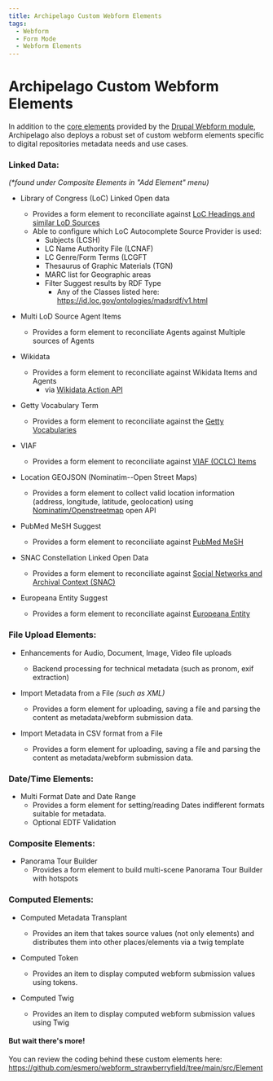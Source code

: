 ```yaml
---
title: Archipelago Custom Webform Elements
tags:
  - Webform
  - Form Mode
  - Webform Elements
---
```


# Archipelago Custom Webform Elements

In addition to the [core elements](https://api.drupal.org/api/drupal/namespace/Drupal%21Core%21Render%21Element/8) provided by the [Drupal Webform module](https://www.drupal.org/project/webform), Archipelago also deploys a robust set of custom webform elements specific to digital repositories metadata needs and use cases.

### Linked Data:

_(*found under Composite Elements in "Add Element" menu)_

* Library of Congress (LoC) Linked Open data
    - Provides a form element to reconciliate against [LoC Headings and similar LoD Sources](https://id.loc.gov)
    - Able to configure which LoC Autocomplete Source Provider is used:
        - Subjects (LCSH)
        - LC Name Authority File (LCNAF)
        - LC Genre/Form Terms (LCGFT
        - Thesaurus of Graphic Materials (TGN)
        - MARC list for Geographic areas
        - Filter Suggest results by RDF Type
            - Any of the Classes listed here: https://id.loc.gov/ontologies/madsrdf/v1.html

* Multi LoD Source Agent Items
    - Provides a form element to reconciliate Agents against Multiple sources of Agents

* Wikidata
    - Provides a form element to reconciliate against Wikidata Items and Agents
        - via [Wikidata Action API](https://www.mediawiki.org/wiki/API:Main_page)

* Getty Vocabulary Term
    - Provides a form element to reconciliate against the [Getty Vocabularies](https://vocab.getty.edu)

* VIAF
    - Provides a form element to reconciliate against [VIAF (OCLC) Items](https://viaf.org)

* Location GEOJSON (Nominatim--Open Street Maps)
    - Provides a form element to collect valid location information (address, longitude, latitude, geolocation) using [Nominatim/Openstreetmap](https://nominatim.openstreetmap.org/ui/search.html) open API

* PubMed MeSH Suggest
    - Provides a form element to reconciliate against [PubMed MeSH](https://id.nlm.nih.gov/mesh/)

* SNAC Constellation Linked Open Data
    - Provides a form element to reconciliate against [Social Networks and Archival Context (SNAC)](https://snaccooperative.org/)

* Europeana Entity Suggest
    - Provides a form element to reconciliate against [Europeana Entity](https://pro.europeana.eu/page/entity)

### File Upload Elements:

* Enhancements for Audio, Document, Image, Video file uploads
    - Backend processing for technical metadata (such as pronom, exif extraction)

* Import Metadata from a File _(such as XML)_
    - Provides a form element for uploading, saving a file and parsing the content as metadata/webform submission data.

* Import Metadata in CSV format from a File
    - Provides a form element for uploading, saving a file and parsing the content as metadata/webform submission data.

### Date/Time Elements:

* Multi Format Date and Date Range
    - Provides a form element for setting/reading Dates indifferent formats suitable for metadata.
    - Optional EDTF Validation 

### Composite Elements:

* Panorama Tour Builder
    - Provides a form element to build multi-scene Panorama Tour Builder with hotspots

### Computed Elements:

* Computed Metadata Transplant
    - Provides an item that takes source values (not only elements) and distributes them into other places/elements via a twig template

* Computed Token
    - Provides an item to display computed webform submission values using tokens.

* Computed Twig  
    - Provides an item to display computed webform submission values using Twig

#### But wait there's more!

You can review the coding behind these custom elements here:
<https://github.com/esmero/webform_strawberryfield/tree/main/src/Element>